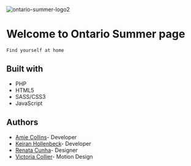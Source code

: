 
![ontario-summer-logo2](https://user-images.githubusercontent.com/43183038/74216868-b7fd4400-4c73-11ea-933e-cea12b16cc36.png)



# Welcome to Ontario Summer page
```
Find yourself at home
```
## Built with

* PHP
* HTML5
* SASS/CSS3
* JavaScript

## Authors
- [Amie Collins](https://github.com/amiecollins)- Developer
- [Keiran Hollenbeck](https://github.com/kmankeiran)- Developer
- [Renata Cunha](https://github.com/Re-01)- Designer
- [Victoria Collier](https://github.com/vcollier)- Motion Design


